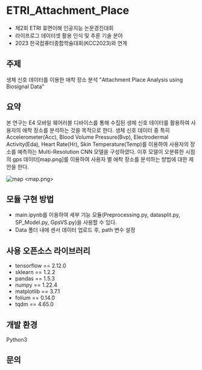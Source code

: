 # ETRI_Attachment_Place

- 제2회 ETRI 휴면이해 인공지능 논문경진대회 
- 라이프로그 데이터셋 활용 인식 및 추론 기술 분야
- 2023 한국컴퓨터종합학술대회(KCC2023)와 연계

## 주제

생체 신호 데이터를 이용한 애착 장소 분석
"Attachment Place Analysis using Biosignal Data"

## 요약
 
 본 연구는 E4 모바일 웨어러블 디바이스를 통해 수집된 생체 신호 데이터를 활용하여 사용자의 애착 장소를 분석하는 것을 목적으로 한다. 생체 신호 데이터 중 특히 Accelerometer(Acc), Blood Volume Pressure(Bvp), Electrodermal Activity(Eda), Heart Rate(Hr), Skin Temperature(Temp)를 이용하여 사용자의 장소를 예측하는 Multi-Resolution CNN 모델을 구성하였다. 이후 모델이 오분류한 시점의 gps 데이터[map.png]를 이용하여 사용자 별 애착 장소를 분석하는 방법에 대한 제안을 한다.

![map](https://user-images.githubusercontent.com/90736934/231823008-a1ca309c-b410-4cbb-844c-450f92a8d44d.png)
<map.png>

## 모듈 구현 방법

- main.ipynb를 이용하여 세부 기능 모듈(Preprocessing.py, datasplit.py, SP_Model.py, GpsVS.py)을 사용할 수 있다.
- Data 폴더 내에 센서 데이터 업로드 후, path 변수 설정

## 사용 오픈소스 라이브러리

- tensorflow == 2.12.0
- sklearn == 1.2.2
- pandas == 1.5.3
- numpy == 1.22.4
- matplotlib == 3.7.1
- folium == 0.14.0
- tqdm == 4.65.0


## 개발 환경
Python3

## 문의

